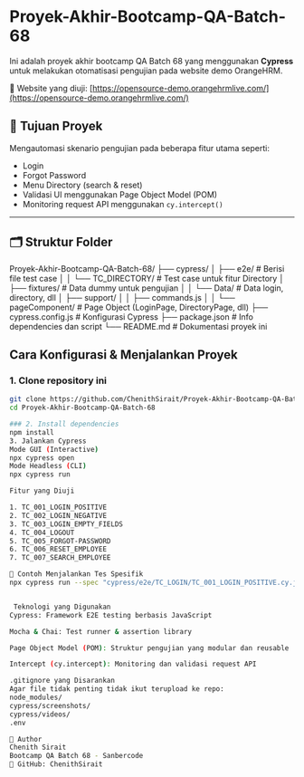 # Proyek-Akhir-Bootcamp-QA-Batch-68

Ini adalah proyek akhir bootcamp QA Batch 68 yang menggunakan **Cypress** untuk melakukan otomatisasi pengujian pada website demo OrangeHRM.

🔗 Website yang diuji: [https://opensource-demo.orangehrmlive.com/](https://opensource-demo.orangehrmlive.com/)

## 📌 Tujuan Proyek

Mengautomasi skenario pengujian pada beberapa fitur utama seperti:
- Login
- Forgot Password
- Menu Directory (search & reset)
- Validasi UI menggunakan Page Object Model (POM)
- Monitoring request API menggunakan `cy.intercept()`

---

## 🗂️ Struktur Folder

Proyek-Akhir-Bootcamp-QA-Batch-68/
├── cypress/
│ ├── e2e/ # Berisi file test case
│ │ └── TC_DIRECTORY/ # Test case untuk fitur Directory
│ ├── fixtures/ # Data dummy untuk pengujian
│ │ └── Data/ # Data login, directory, dll
│ ├── support/
│ │ ├── commands.js
│ │ └── pageComponent/ # Page Object (LoginPage, DirectoryPage, dll)
├── cypress.config.js # Konfigurasi Cypress
├── package.json # Info dependencies dan script
└── README.md # Dokumentasi proyek ini

##  Cara Konfigurasi & Menjalankan Proyek

### 1. Clone repository ini

```bash
git clone https://github.com/ChenithSirait/Proyek-Akhir-Bootcamp-QA-Batch-68.git
cd Proyek-Akhir-Bootcamp-QA-Batch-68

### 2. Install dependencies
npm install
3. Jalankan Cypress
Mode GUI (Interactive)
npx cypress open
Mode Headless (CLI)
npx cypress run

Fitur yang Diuji

1. TC_001_LOGIN_POSITIVE
2. TC_002_LOGIN_NEGATIVE
3. TC_003_LOGIN_EMPTY_FIELDS
4. TC_004_LOGOUT
5. TC_005_FORGOT-PASSWORD
6. TC_006_RESET_EMPLOYEE
7. TC_007_SEARCH_EMPLOYEE

📄 Contoh Menjalankan Tes Spesifik
npx cypress run --spec "cypress/e2e/TC_LOGIN/TC_001_LOGIN_POSITIVE.cy.js"


 Teknologi yang Digunakan
Cypress: Framework E2E testing berbasis JavaScript

Mocha & Chai: Test runner & assertion library

Page Object Model (POM): Struktur pengujian yang modular dan reusable

Intercept (cy.intercept): Monitoring dan validasi request API

.gitignore yang Disarankan
Agar file tidak penting tidak ikut terupload ke repo:
node_modules/
cypress/screenshots/
cypress/videos/
.env

👤 Author
Chenith Sirait
Bootcamp QA Batch 68 - Sanbercode
📧 GitHub: ChenithSirait
